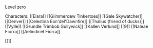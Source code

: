 Level zero

Characters:
[[Elara]]
[[Glimmerdew Tinkertoes]]
[[Gale Skywatcher]]
[[Denver]]
[[Celestina Eon'del'Dawnfire]]
[[Thalius (friend of ducks)]]
[[Vylle]]
[[Grundle Trimbob Gullywick]]
[[Kallen Verlund]]
[[9]]
[[Naleae Fiorra]]
[[Aelindiriel Fiorra]]

[[]]